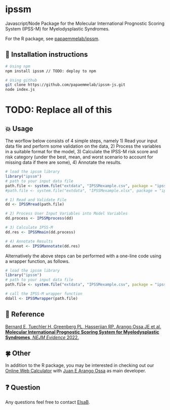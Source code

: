 <!-- badges: start -->
<!-- [![classification](https://github.com/papaemmelab/ipssm/actions/workflows/classification.yaml/badge.svg)](https://github.com/papaemmelab/ipssm/actions/workflows/classification.yaml) -->

<!-- [![R-CMD-check](https://github.com/papaemmelab/ipssm/actions/workflows/R-CMD-check.yaml/badge.svg)](https://github.com/papaemmelab/ipssm/actions/workflows/R-CMD-check.yaml) -->
<!-- badges: end -->

# ipssm

Javascript/Node Package for the Molecular International Prognostic Scoring System (IPSS-M) for Myelodysplastic Syndromes.

For the R package, see [papaemmelab/ipssm](https://github.com/papaemmelab/ipssm).

## :rocket: Installation instructions

```bash
# Using npm
npm install ipssm // TODO: deploy to npm

# Using github
git clone https://github.com/papaemmelab/ipssm-js.git
node index.js
```

# TODO: Replace all of this

## :boom: Usage

The worflow below consists of 4 simple steps, namely 1) Read your input data file and perform some validation on the data, 2) Process the variables in a suitable format for the model, 3) Calculate the IPSS-M risk score and risk category (under the best, mean, and worst scenario to account for missing data if there are some), 4) Annotate the results.

```R
# load the ipssm library
library("ipssm")
# path to your input data file
path.file <- system.file("extdata", "IPSSMexample.csv", package = "ipssm")
#path.file <- system.file("extdata", "IPSSMexample.xlsx", package = "ipssm") # equivalent

# 1) Read and Validate File
dd <- IPSSMread(path.file)

# 2) Process User Input Variables into Model Variables
dd.process <- IPSSMprocess(dd)

# 3) Calculate IPSS-M
dd.res <- IPSSMmain(dd.process)

# 4) Annotate Results
dd.annot <- IPSSMannotate(dd.res)
```

Alternatively the above steps can be performed with a one-line code using a wrapper function, as follows.

```R
# load the ipssm library
library("ipssm")
# path to your input data file
path.file <- system.file("extdata", "IPSSMexample.csv", package = "ipssm")

# call the IPSS-M wrapper function
ddall <- IPSSMwrapper(path.file)
```

## :page_with_curl: Reference

[Bernard E, Tuechler H, Greenberg PL, Hasserjian RP, Arango Ossa JE et al. **Molecular International Prognostic Scoring System for Myelodysplastic Syndromes**, *NEJM Evidence* 2022.](https://evidence.nejm.org/doi/full/10.1056/EVIDoa2200008)

## :four_leaf_clover: Other

In addition to the R package, you may be interested in checking out our [Online Web Calculator](https://mds-risk-model.com/) with [Juan E Arango Ossa](https://github.com/juanesarango) as main developer.


## :question: Question

Any questions feel free to contact [ElsaB](https://elsab.github.io/).
